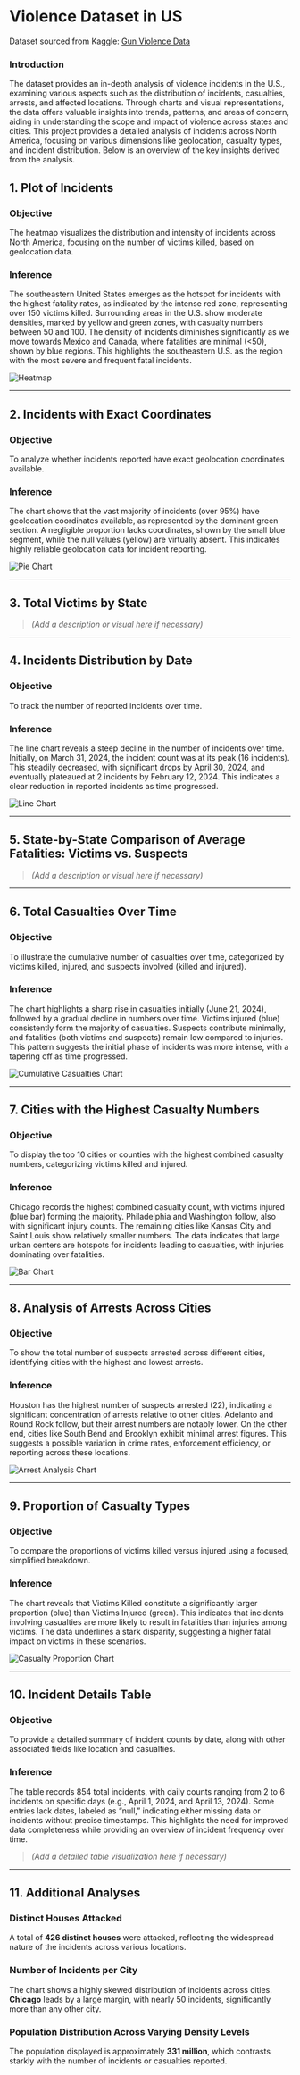 # Violence Dataset in US

Dataset sourced from Kaggle: [Gun Violence Data](https://www.kaggle.com/datasets/whisperingkahuna/gunviolence1)

### Introduction

The dataset provides an in-depth analysis of violence incidents in the U.S., examining various aspects such as the distribution of incidents, casualties, arrests, and affected locations. Through charts and visual representations, the data offers valuable insights into trends, patterns, and areas of concern, aiding in understanding the scope and impact of violence across states and cities.
This project provides a detailed analysis of incidents across North America, focusing on various dimensions like geolocation, casualty types, and incident distribution. Below is an overview of the key insights derived from the analysis.

## 1. Plot of Incidents
### **Objective**
The heatmap visualizes the distribution and intensity of incidents across North America, focusing on the number of victims killed, based on geolocation data.

### **Inference**
The southeastern United States emerges as the hotspot for incidents with the highest fatality rates, as indicated by the intense red zone, representing over 150 victims killed. Surrounding areas in the U.S. show moderate densities, marked by yellow and green zones, with casualty numbers between 50 and 100. The density of incidents diminishes significantly as we move towards Mexico and Canada, where fatalities are minimal (<50), shown by blue regions. This highlights the southeastern U.S. as the region with the most severe and frequent fatal incidents.

![Heatmap](https://drive.google.com/drive/folders/1RhnqNFEP0IjhsYP-ht54myhSycBdse5c)

---

## 2. Incidents with Exact Coordinates
### **Objective**
To analyze whether incidents reported have exact geolocation coordinates available.

### **Inference**
The chart shows that the vast majority of incidents (over 95%) have geolocation coordinates available, as represented by the dominant green section. A negligible proportion lacks coordinates, shown by the small blue segment, while the null values (yellow) are virtually absent. This indicates highly reliable geolocation data for incident reporting.

![Pie Chart](path/to/piechart.png)

---

## 3. Total Victims by State

> *(Add a description or visual here if necessary)*

---

## 4. Incidents Distribution by Date
### **Objective**
To track the number of reported incidents over time.

### **Inference**
The line chart reveals a steep decline in the number of incidents over time. Initially, on March 31, 2024, the incident count was at its peak (16 incidents). This steadily decreased, with significant drops by April 30, 2024, and eventually plateaued at 2 incidents by February 12, 2024. This indicates a clear reduction in reported incidents as time progressed.

![Line Chart](path/to/linechart.png)

---

## 5. State-by-State Comparison of Average Fatalities: Victims vs. Suspects

> *(Add a description or visual here if necessary)*

---

## 6. Total Casualties Over Time
### **Objective**
To illustrate the cumulative number of casualties over time, categorized by victims killed, injured, and suspects involved (killed and injured).

### **Inference**
The chart highlights a sharp rise in casualties initially (June 21, 2024), followed by a gradual decline in numbers over time. Victims injured (blue) consistently form the majority of casualties. Suspects contribute minimally, and fatalities (both victims and suspects) remain low compared to injuries. This pattern suggests the initial phase of incidents was more intense, with a tapering off as time progressed.

![Cumulative Casualties Chart](path/to/casualties_chart.png)

---

## 7. Cities with the Highest Casualty Numbers
### **Objective**
To display the top 10 cities or counties with the highest combined casualty numbers, categorizing victims killed and injured.

### **Inference**
Chicago records the highest combined casualty count, with victims injured (blue bar) forming the majority. Philadelphia and Washington follow, also with significant injury counts. The remaining cities like Kansas City and Saint Louis show relatively smaller numbers. The data indicates that large urban centers are hotspots for incidents leading to casualties, with injuries dominating over fatalities.

![Bar Chart](path/to/cities_chart.png)

---

## 8. Analysis of Arrests Across Cities
### **Objective**
To show the total number of suspects arrested across different cities, identifying cities with the highest and lowest arrests.

### **Inference**
Houston has the highest number of suspects arrested (22), indicating a significant concentration of arrests relative to other cities. Adelanto and Round Rock follow, but their arrest numbers are notably lower. On the other end, cities like South Bend and Brooklyn exhibit minimal arrest figures. This suggests a possible variation in crime rates, enforcement efficiency, or reporting across these locations.

![Arrest Analysis Chart](path/to/arrests_chart.png)

---

## 9. Proportion of Casualty Types
### **Objective**
To compare the proportions of victims killed versus injured using a focused, simplified breakdown.

### **Inference**
The chart reveals that Victims Killed constitute a significantly larger proportion (blue) than Victims Injured (green). This indicates that incidents involving casualties are more likely to result in fatalities than injuries among victims. The data underlines a stark disparity, suggesting a higher fatal impact on victims in these scenarios.

![Casualty Proportion Chart](path/to/casualty_proportion.png)

---

## 10. Incident Details Table
### **Objective**
To provide a detailed summary of incident counts by date, along with other associated fields like location and casualties.

### **Inference**
The table records 854 total incidents, with daily counts ranging from 2 to 6 incidents on specific days (e.g., April 1, 2024, and April 13, 2024). Some entries lack dates, labeled as “null,” indicating either missing data or incidents without precise timestamps. This highlights the need for improved data completeness while providing an overview of incident frequency over time.

> *(Add a detailed table visualization here if necessary)*

---

## 11. Additional Analyses
### **Distinct Houses Attacked**
A total of **426 distinct houses** were attacked, reflecting the widespread nature of the incidents across various locations.

### **Number of Incidents per City**
The chart shows a highly skewed distribution of incidents across cities. **Chicago** leads by a large margin, with nearly 50 incidents, significantly more than any other city.

### **Population Distribution Across Varying Density Levels**
The population displayed is approximately **331 million**, which contrasts starkly with the number of incidents or casualties reported.
